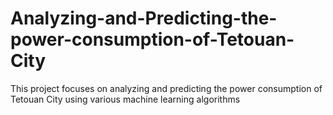 # Analyzing-and-Predicting-the-power-consumption-of-Tetouan-City
This project focuses on analyzing and predicting the power consumption of Tetouan City using various machine learning algorithms
